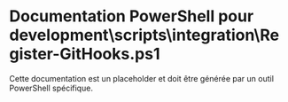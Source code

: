 # Documentation PowerShell pour development\scripts\integration\Register-GitHooks.ps1

Cette documentation est un placeholder et doit être générée par un outil PowerShell spécifique.
